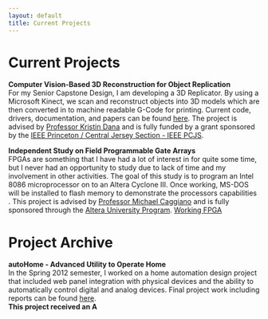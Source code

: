 ```yaml
---
layout: default
title: Current Projects
---
```

Current Projects
================

**Computer Vision-Based 3D Reconstruction for Object Replication**  
For my Senior Capstone Design, I am developing a 3D Replicator. By using a Microsoft Kinect, we scan and reconstruct objects into 3D models which are then converted in to machine readable G-Code for printing. Current code, drivers, documentation, and papers can be found [here](https://github.com/KinectReplicator). The project is advised by [Professor Kristin Dana](http://www.ece.rutgers.edu/~kdana/Home.html) and is fully funded by a grant sponsored by the [IEEE Princeton / Central Jersey Section - IEEE PCJS](http://ewh.ieee.org/r1/princeton-centraljersey/).

**Independent Study on Field Programmable Gate Arrays**  
FPGAs are something that I have had a lot of interest in for quite some time, but I never had an opportunity to study due to lack of time and my involvement in other activities. The goal of this study is to program an Intel 8086 microprocessor on to an Altera Cyclone III. Once working, MS-DOS will be installed to flash memory to demonstrate the processors capabilities . This project is advised by [Professor Michael Caggiano](http://www.ece.rutgers.edu/faculty/caggiano) and is fully sponsored through the [Altera University Program](http://www.altera.com/education/univ/unv-index.html). 
[Working FPGA](/images/fpgaworking.jpg)

Project Archive
===============
**autoHome - Advanced Utility to Operate Home**  
In the Spring 2012 semester, I worked on a home automation design project that included web panel integration with physical devices and the ability to automatically control digital and analog devices. Final project work including reports can be found [here](https://github.com/autohomeproject/).  
**This project received an A**